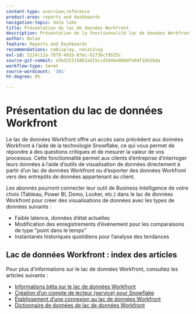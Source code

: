 ```yaml
---
content-type: overview;reference
product-area: reports and dashboards
navigation-topic: data lake
title: Présentation du lac de données Workfront
description: Présentation de la fonctionnalité lac de données Workfront
author: Nolan
feature: Reports and Dashboards
recommendations: noDisplay, noCatalog
exl-id: 5224c12a-7879-491b-87ec-6173bcf9525c
source-git-commit: e5bd25315062ad15ccd3448e008dfe94f1b616da
workflow-type: tm+mt
source-wordcount: '161'
ht-degree: 0%

---
```


# Présentation du lac de données Workfront

Le lac de données Workfront offre un accès sans précédent aux données Workfront à l’aide de la technologie Snowflake, ce qui vous permet de répondre à des questions critiques et de mesurer la valeur de vos processus. Cette fonctionnalité permet aux clients d’entreprise d’interroger leurs données à l’aide d’outils de visualisation de données directement à partir d’un lac de données Workfront ou d’exporter des données Workfront vers des entrepôts de données appartenant au client.

Les abonnés pourront connecter leur outil de Business Intelligence de votre choix (Tableau, Power BI, Domo, Looker, etc.) dans le lac de données Workfront pour créer des visualisations de données avec les types de données suivants :

* Faible latence, données d’état actuelles
* Modification des enregistrements d’événement pour les comparaisons de type &quot;point dans le temps&quot;
* Instantanés historiques quotidiens pour l’analyse des tendances

## Lac de données Workfront : index des articles

Pour plus d’informations sur le lac de données Workfront, consultez les articles suivants :

* [Informations bêta sur le lac de données Workfront](/help/quicksilver/product-announcements/betas/data-lake-beta/data-lake-beta-information.md)
* [Création d’un compte de lecteur (service) pour Snowflake](/help/quicksilver/reports-and-dashboards/data-lake/create-a-reader-account.md)
* [Établissement d’une connexion au lac de données Workfront](/help/quicksilver/reports-and-dashboards/data-lake/share-data-externally.md)
* [Dictionnaire de données de lac de données Workfront](/help/quicksilver/reports-and-dashboards/data-lake/data-dictionary.md)
<!-- * [Basic Workfront data lake query examples](/help/quicksilver/reports-and-dashboards/data-lake/basic-query-examples.md) -->
